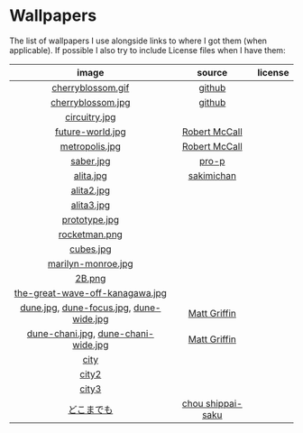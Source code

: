 # Wallpapers

The list of wallpapers I use alongside links to where I got them (when applicable).
If possible I also try to include License files when I have them:

| image                                                                                        | source                                                                                                                          | license |
|:--------------------------------------------------------------------------------------------:|:-------------------------------------------------------------------------------------------------------------------------------:|:-------:|
| [cherryblossom.gif](./cherryblossom.gif)                                                     | [github](https://github.com/ComplexPlatform/KDE-dotfiles/blob/27486fa1d333c6be071830a821193730000c82ed/walls/cherryblossom.gif) |         |
| [cherryblossom.jpg](./cherryblossom.jpg)                                                     | [github](https://github.com/ComplexPlatform/KDE-dotfiles/blob/27486fa1d333c6be071830a821193730000c82ed/walls/cherryblossom.jpg) |         |
| [circuitry.jpg](./circuitry.jpg)                                                             |                                                                                                                                 |         |
| [future-world.jpg](./future-world.jpg)                                                       | [Robert McCall](http://www.mccallstudios.com/the-prologue-and-the-promise/)                                                     |         |
| [metropolis.jpg](./metropolis.jpg)                                                           | [Robert McCall](http://www.mccallstudios.com/earthlight/)                                                                       |         |
| [saber.jpg](./saber.jpg)                                                                     | [pro-p](https://danbooru.donmai.us/posts/3853111)                                                                               |         |
| [alita.jpg](./alita.jpg)                                                                     | [sakimichan](https://yande.re/post?tags=sakimichan)                                                                             |         |
| [alita2.jpg](./alita2.jpg)                                                                   |                                                                                                                                 |         |
| [alita3.jpg](./alita3.jpg)                                                                   |                                                                                                                                 |         |
| [prototype.jpg](./prototype.jpg)                                                             |                                                                                                                                 |         |
| [rocketman.png](./rocketman.png)                                                             |                                                                                                                                 |         |
| [cubes.jpg](./cubes.jpg)                                                                     |                                                                                                                                 |         |
| [marilyn-monroe.jpg](./marilyn-monroe.jpg)                                                   |                                                                                                                                 |         |
| [2B.png](./2B.png)                                                                           |                                                                                                                                 |         |
| [the-great-wave-off-kanagawa.jpg](./the-great-wave-off-kanagawa.jpg)                         |                                                                                                                                 |         |
| [dune.jpg](./dune.jpg), [dune-focus.jpg](./dune-focus.jpg), [dune-wide.jpg](./dune-wide.jpg) | [Matt Griffin](https://www.mattgriffin.online/dune)                                                                             |         |
| [dune-chani.jpg](./dune-chani.jpg), [dune-chani-wide.jpg](./dune-chani-wide.jpg)             | [Matt Griffin](https://www.mattgriffin.online/dune)                                                                             |         |
| [city](./city.jpg)                                                                           |                                                                                                                                 |         |
| [city2](./city2.jpg)                                                                         |                                                                                                                                 |         |
| [city3](./city3.jpg)                                                                         |                                                                                                                                 |         |
| [どこまでも](./どこまでも.jpg)                                                               | [chou shippai-saku](https://www.pixiv.net/en/artworks/81375502)                                                                 |         |
